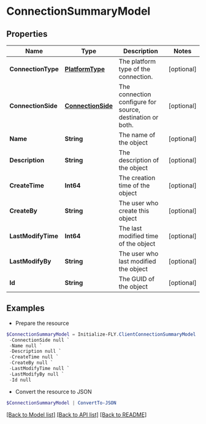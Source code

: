 # ConnectionSummaryModel
## Properties

Name | Type | Description | Notes
------------ | ------------- | ------------- | -------------
**ConnectionType** | [**PlatformType**](PlatformType.md) | The platform type of the connection. | [optional] 
**ConnectionSide** | [**ConnectionSide**](ConnectionSide.md) | The connection configure for source, destination or both. | [optional] 
**Name** | **String** | The name of the object | [optional] 
**Description** | **String** | The description of the object | [optional] 
**CreateTime** | **Int64** | The creation time of the object | [optional] 
**CreateBy** | **String** | The user who create this object | [optional] 
**LastModifyTime** | **Int64** | The last modified time of the object | [optional] 
**LastModifyBy** | **String** | The user who last modified the object | [optional] 
**Id** | **String** | The GUID of the object | [optional] 

## Examples

- Prepare the resource
```powershell
$ConnectionSummaryModel = Initialize-FLY.ClientConnectionSummaryModel  -ConnectionType null `
 -ConnectionSide null `
 -Name null `
 -Description null `
 -CreateTime null `
 -CreateBy null `
 -LastModifyTime null `
 -LastModifyBy null `
 -Id null
```

- Convert the resource to JSON
```powershell
$ConnectionSummaryModel | ConvertTo-JSON
```

[[Back to Model list]](../README.md#documentation-for-models) [[Back to API list]](../README.md#documentation-for-api-endpoints) [[Back to README]](../README.md)
